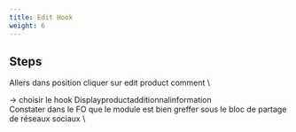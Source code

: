```yaml
---
title: Edit Hook
weight: 6
---
```

## Steps

Allers dans position cliquer sur edit product comment\

-> choisir le hook Displayproductadditionnalinformation\
Constater dans le FO que le module est bien greffer sous le bloc de partage de réseaux sociaux\


